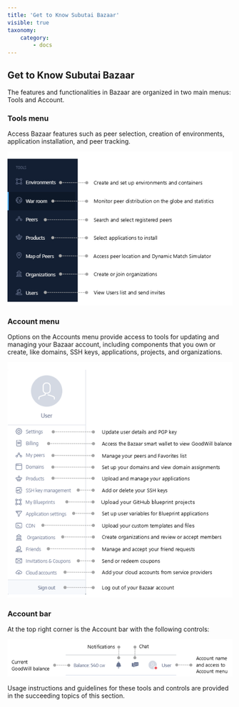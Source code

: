 ```yaml
---
title: 'Get to Know Subutai Bazaar'
visible: true
taxonomy:
    category:
        - docs
---
```


## Get to Know Subutai Bazaar
The features and functionalities in Bazaar are organized in two main menus: Tools and Account.

### Tools menu
Access Bazaar features such as peer selection, creation of environments, application installation, and peer tracking.

![Tools menu](bazaar-menu-tools.png)

### Account menu
Options on the Accounts menu provide access to tools for updating and managing your Bazaar account, including components that you own or create, like domains, SSH keys, applications, projects, and organizations.

![Account menu](bazaar-menu-account.png)

### Account bar
At the top right corner is the Account bar with the following controls:

![Account bar](bazaar-account-bar.png)

Usage instructions and guidelines for these tools and controls are provided in the succeeding topics of this section.

